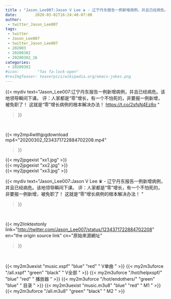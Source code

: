 ```yaml
---
title : "Jason_Lee007:Jason V Lee ♛ - 辽宁丹东报告一例新增病例，并且已经病危。该地领导瞬间下课。 评：人家都是“零”增长，有一个不怕死的，非要报一例新增，被免职了！ 这就是“零”增长病例的根本解决办法！ "
date:        2020-03-02T16:24:48-07:00
author:
 - twitter_Jason_Lee007
tags:
 - twitter
 - Jason_Lee007
 - twitter_Jason_Lee007
 - 202003
 - 20200302
 - 20200302_16
categories:
 - 20200302
#icon:        "fas fa-lock-open"
#resImgTeaser: teaserpics/wikipedia.org/emacs-jokes.png
---
```


{{< mydiv text="Jason_Lee007:辽宁丹东报告一例新增病例，并且已经病危。该地领导瞬间下课。 评：人家都是“零”增长，有一个不怕死的，非要报一例新增，被免职了！ 这就是“零”增长病例的根本解决办法！ https://t.co/2sfsN4Ez8o "
>}}
<br>


{{< my2mp4withjpgdownload mp4="20200302_1234371722884702208.mp4"
>}}

{{< my2jpgexist "xx1.jpg" >}}<br>
{{< my2jpgexist "xx2.jpg" >}}<br>
{{< my2jpgexist "xx3.jpg" >}}<br>



{{< mydiv text="Jason_Lee007:Jason V Lee ♛ - 辽宁丹东报告一例新增病例，并且已经病危。该地领导瞬间下课。 评：人家都是“零”增长，有一个不怕死的，非要报一例新增，被免职了！ 这就是“零”增长病例的根本解决办法！ "
>}}
<br>

{{< my2linktextonly link="http://twitter.com/Jason_Lee007/status/1234371722884702208"
en="the origin source link" cn="原始來源網址"
>}}


<br>

{{< my2m3uexist "music.xspf"        "blue"   "red"    " V单曲 " >}} {{< my2m3uforce "/all.xspf"         "green"  "black"  " V全部 " >}} {{< my2m3uforce "/hot/helpxspf/"    "blue"   "red"    " 播放器 " >}} {{< my2m3uforce "/hot/endothers/"   "green"  "blue"   " 目录 " >}} {{< my2m3uexist "music.m3u8"        "blue"   "red"    " M1 " >}} {{< my2m3uforce "/all.m3u8"         "green"  "black"  " M2 " >}} 
